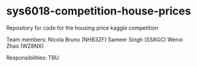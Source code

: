 # sys6018-competition-house-prices
Repository for code for the housing price kaggle competition

Team members:
Nicola Bruno (NHB3ZF)
Sameer Singh (SS8GC)
Wenxi Zhao (WZ8NX)

Responsibilities:
TBU
